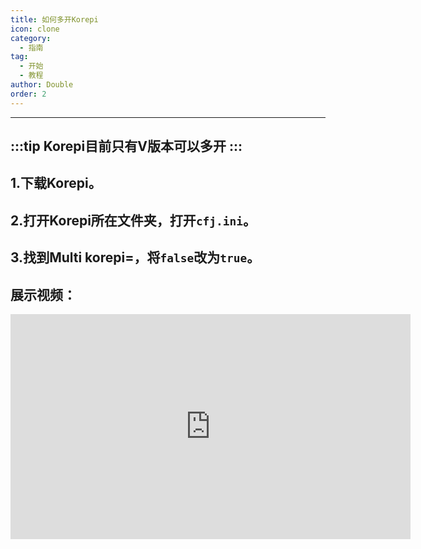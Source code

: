 ```yaml
---
title: 如何多开Korepi
icon: clone
category:
  - 指南
tag:
  - 开始
  - 教程
author: Double
order: 2
---
```

---
:::tip Korepi目前只有V版本可以多开
:::
---
## 1.下载Korepi。


## 2.打开Korepi所在文件夹，打开`cfj.ini`。


## 3.找到Multi korepi=，将`false`改为`true`。

## 展示视频：
 <div class="iframe-container"><iframe width="640" height="360" src="https://www.youtube.com/embed/pSAxKoneT64" title="Multi-Instance V (Updated)" frameborder="0" allow="accelerometer; autoplay; clipboard-write; encrypted-media; gyroscope; picture-in-picture; web-share" allowfullscreen></iframe></div>
